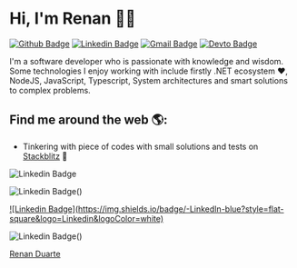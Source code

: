 # Hi, I'm Renan 🧙‍♂️
[![Github Badge](https://img.shields.io/badge/-Github-000?style=flat-square&logo=Github&logoColor=white&link=https://github.com/renanduart3)](https://github.com/renanduart3)
[![Linkedin Badge](https://img.shields.io/badge/-LinkedIn-blue?style=flat-square&logo=Linkedin&logoColor=white&link=https://www.linkedin.com/in/renanduart3/)](https://www.linkedin.com/in/renanduart3/)
[![Gmail Badge](https://img.shields.io/badge/-Gmail-c14438?style=flat-square&logo=Gmail&logoColor=white&link=mailto:renan110306@gmail.com)](mailto:renan110306@gmail.com)
[![Devto Badge](https://img.shields.io/badge/DEV.TO-%230A0A0A.svg?&style=flat-square&logo=dev-dot-to&logoColor=white&link=https://dev.to/renanduart3)](https://dev.to/renanduart3)


I'm a software developer who is passionate with knowledge and wisdom. Some technologies I enjoy working with include firstly  .NET ecosystem ❤, NodeJS, JavaScript, Typescript, System architectures and smart solutions to complex problems.


## Find me around the web 🌎:
- Tinkering with piece of codes with small solutions and tests on <a href="https://stackblitz.com/@renanduart3" target="_blank"> Stackblitz</a> 🏓


![Linkedin Badge](https://img.shields.io/badge/-LinkedIn-blue?style=flat-square&logo=Linkedin&logoColor=white)
 
  ![Linkedin Badge](https://img.shields.io/badge/-LinkedIn-blue?style=flat-square&logo=Linkedin&logoColor=white)(<a class="LI-simple-link" href='https://br.linkedin.com/in/renanduart3/en-us?trk=profile-badge'></a>)
  
  <a class="LI-simple-link" href='https://br.linkedin.com/in/renanduart3/en-us?trk=profile-badge'>
   ![Linkedin Badge](https://img.shields.io/badge/-LinkedIn-blue?style=flat-square&logo=Linkedin&logoColor=white)
 </a>
  
 ![Linkedin Badge](https://img.shields.io/badge/-LinkedIn-blue?style=flat-square&logo=Linkedin&logoColor=white)(<a class="LI-simple-link" href='https://br.linkedin.com/in/renanduart3/en-us?trk=profile-badge'></a>)

<div class="LI-profile-badge"  data-version="v1" data-size="medium" data-locale="en_US" data-type="vertical" data-theme="dark" data-vanity="renanduart3">
  <a class="LI-simple-link" href='https://br.linkedin.com/in/renanduart3/en-us?trk=profile-badge'>Renan Duarte</a></div>
